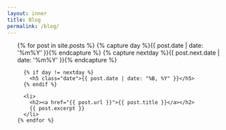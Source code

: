 ```yaml
---
layout: inner
title: Blog
permalink: /blog/
---
```

<div class="blog">
  <ul class="posts">
    {% for post in site.posts %}
      {% capture day %}{{ post.date | date: '%m%Y' }}{% endcapture %}
      {% capture nextday %}{{ post.next.date | date: '%m%Y' }}{% endcapture %}

      {% if day != nextday %}
        <h5 class="date">{{ post.date | date: "%B, %Y" }}</h5>
      {% endif %}

      <li>
        <h2><a href="{{ post.url }}">{{ post.title }}</a></h2>
        {{ post.excerpt }}
      </li>
    {% endfor %}
  </ul>
</div>